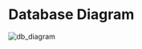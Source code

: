 # Database Diagram
![db_diagram](https://github.com/user-attachments/assets/5cb91c55-cf58-4738-8bd9-318475ba965d)
